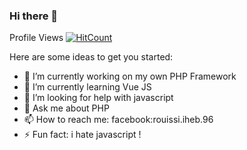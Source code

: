 ### Hi there 👋

<!--
**rouissi-iheb/rouissi-iheb** is a ✨ _special_ ✨ repository because its `README.md` (this file) appears on your GitHub profile.
-->

Profile Views [![HitCount](http://hits.dwyl.com/rouissi-iheb/rouissi-iheb.svg)](http://hits.dwyl.com/rouissi-iheb/rouissi-iheb)

Here are some ideas to get you started:

- 🔭 I’m currently working on my own PHP Framework 
- 🌱 I’m currently learning Vue JS
- 🤔 I’m looking for help with javascript
- 💬 Ask me about PHP 
- 📫 How to reach me: facebook:rouissi.iheb.96
- ⚡ Fun fact: i hate javascript ! 

